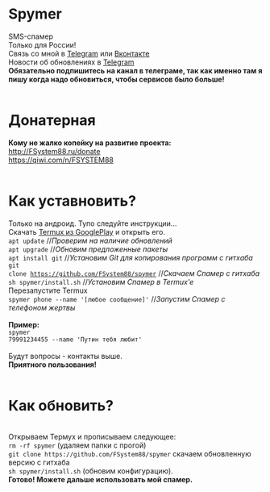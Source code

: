 # Spymer
SMS-спамер<br>
Только для России!<br>
Связь со мной в <a href="https://t-do.ru/FSystem88">Telegram</a> или <a href="https://vk.com/fsys88">Вконтакте</a><br>
Новости об обновлениях в <a href="https://t-do.ru/spymer">Telegram</a><br>
<b>Обязательно подпишитесь на канал в телеграме, так как именно там я пишу когда надо обновиться, чтобы сервисов было больше!</b><br><br>
# Донатерная
<b>Кому не жалко копейку на развитие проекта:</b><br>
http://FSystem88.ru/donate
<br>
https://qiwi.com/n/FSYSTEM88
<br><br>
# Как уставновить?
Только на андроид. Тупо следуйте инструкции...<br>
Скачать <a href="https://play.google.com/store/apps/details?id=com.termux&hl=ru">Termux из GooglePlay</a> и открыть его.<br>
<code>apt update</code> //<i>Проверим на наличие обновлений</i><br>
<code>apt upgrade</code> //<i>Обновим предложенные пакеты</i><br>
<code>apt install git</code> //<i>Установим Git для копирования программ с гитхаба</i><br>
<code>git clone https://github.com/FSystem88/spymer</code> //<i>Скачаем Спамер с гитхаба</i><br>
<code>sh spymer/install.sh</code> //<i>Установим Спамер в Termux'e</i><br>
<a>Перезапустите Termux</a><br>
<code>spymer phone --name '[любое сообщение]'</code> //<i>Запустим Спамер с телефоном жертвы</i><br>
<br>
<b>Пример:</b><br>
<code>spymer 79991234455 --name 'Путин тебя любит'</code><br><br>
Будут вопросы - контакты выше.<br>
<b>Приятного пользования!</b>
<br><br>
# Как обновить?
<br>
Открываем Термух и прописываем следующее:<br>
<code>rm -rf spymer</code> (удаляем папки с прогой)
<br>
<code>git clone https://github.com/FSystem88/spymer</code> скачаем обновленную версию с гитхаба
<br>
<code>sh spymer/install.sh</code> (обновим конфигурацию).
<br>
<b>Готово! Можете дальше использовать мой спамер.</b>